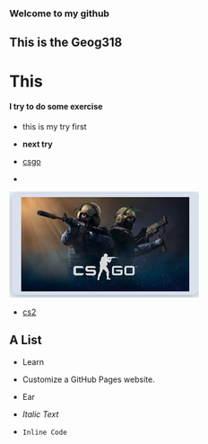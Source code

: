 ### Welcome to my github
## This is the Geog318
# This
#### I try to do some exercise

- this is my try first

- **next try**

- [csgo](https://www.counter-strike.net/)
- 
![photo](../photo.png)

- [cs2](https://www.counter-strike.net/cs2)


## A List
- Learn
- Customize a GitHub Pages website.
- Ear


- *Italic Text*
- `Inline Code`
